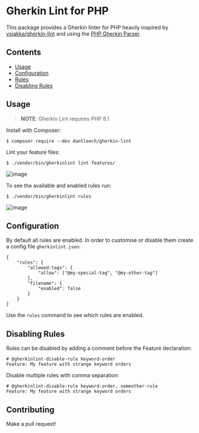 Gherkin Lint for PHP
====================

This package provides a Gherkin linter for PHP heavily inspired by
[vsiakka/gherkin-lint](https://github.com/vsiakka/gherkin-lint) and using the
[PHP Gherkin Parser](https://packagist.org/packages/cucumber/gherkin).

Contents
--------

- [Usage](#usage)
- [Configuration](#configuration)
- [Rules](docs/rules.md)
- [Disabling Rules](#disabling-rules)

Usage
-----

> **NOTE**: Gherkin Lint requires PHP 8.1

Install with Composer:

```
$ composer require --dev dantleech/gherkin-lint
```

Lint your feature files:

```
$ ./vendor/bin/gherkinlint lint features/
```

![image](https://user-images.githubusercontent.com/530801/175784302-398ca341-ae67-4b63-8b8d-b7e705286ab3.png)


To see the available and enabled rules run:

```
$ ./vendor/bin/gherkinlint rules
```

![image](https://user-images.githubusercontent.com/530801/175804779-0fe10523-c410-4545-b564-c23e896b2133.png)

Configuration
-------------

By default all rules are enabled. In order to customise or disable them create
a config file `gherkinlint.json`:

```
{
    "rules": {
        "allowed-tags": {
            "allow": ["@my-special-tag", "@my-other-tag"]
        },
        "filename": {
            "enabled": false
        }
    }
}
```

Use the `rules` command to see which rules are enabled.

Disabling Rules
---------------

Rules can be disabled by adding a comment before the Feature declaration:

```gherkin
# @gherkinlint-disable-rule keyword-order
Feature: My feature with strange keyword orders
```

Disable multiple rules with comma separation:

```gherkin
# @gherkinlint-disable-rule keyword-order, someother-rule
Feature: My feature with strange keyword orders
```

Contributing
------------

Make a pull request!
